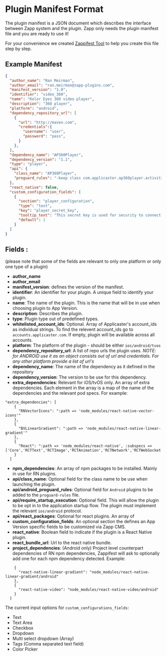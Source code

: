 # Plugin Manifest Format

The plugin manifest is a JSON document which describes the interface between Zapp system and the plugin. Zapp only needs the plugin manifest file and you are ready to use it!

For your convenience we created [Zappifest Tool](https://github.com/applicaster/zappifest) to help you create this file step by step.

## Example Manifest
```json
{
  "author_name": "Ran Meirman",
  "author_email": "ran.meirman@zapp-plugins.com",
  "manifest_version": "1.0",
  "identifier": "video_360",
  "name": "Kolor Eyes 360 video player",
  "description": "360 player",
  "platform": "android",
  "dependency_repository_url": [
    {
      "url": "http://maven.com",
      "credentials":{
        "username": "user",
        "password": "pass",
      }
    },
  ],
  "dependency_name": "AP360Player",
  "dependency_version": "1.1",
  "type": "player",
  "api": {
    "class_name": "AP360Player",
    "proguard_rules": "-keep class com.applicaster.ap360player.activities.KolorEyePlayer360Activity {*;}",
  },
  "react_native": false,
  "custom_configuration_fields": [
    {
      "section": "player_configuration",
      "type": "text",
      "key": "player_secret_key",
      "tooltip_text": "This secret key is used for security to connect to the proper 360Player account. \nTo learn more about it, click <a href=http://developer.applicaster.com target=_blank>here</a>.",
      "default": 1
    }
  ]
}
```

## Fields :
(please note that some of the fields are relevant to only one platform or only one type of a plugin)

- **author_name**
- **author_email**
- **manifest_version**: defines the version of the manifest.
- **identifier**: An identifier for your plugin. A unique field to identify your plugin.
- **name**: The name of the plugin. This is the name that will be in use when choosing plugin to App Version.
- **description**: Describes the plugin.
- **type**: Plugin type out of predefined types.
- **whitelisted_account_ids**: Optional. Array of Applicaster's account_ids as individual strings. To find the relevent account_ids go to `accounts.applicaster.com`. If empty, plugin will be available across all accounts.
- **platform**: The platform of the plugin - should be either `ios/android/tvos`
- **dependency_repository_url**: A list of repo urls the plugin uses.
 _NOTE: for ANDROID use it as an object consists out of url and credentials. For any other platform provide a list of url's_
- **dependency_name**: The name of the dependency as it defined in the repository
- **dependency_version**: The version to be use for this dependency.
- **extra_dependencies**: Relevant for iOS/tvOS only. An array of extra dependencies. Each element in the array is a map of the name of the dependencies and the relevant pod specs. For example:
```
"extra_dependencies": [
    {
      "RNVectorIcons": ":path => 'node_modules/react-native-vector-icons'"
    },
    {
      "BVLinearGradient": ":path => 'node_modules/react-native-linear-gradient'"
    },
    {
      "React": ":path => 'node_modules/react-native', :subspecs => ['Core','RCTText','RCTImage','RCTAnimation','RCTNetwork','RCTWebSocket','RCTLinkingIOS']"
    }
  ]
```
- **npm_dependencies**: An array of npm packages to be installed. Mainly in use for RN plugins.
- **api/class_name**: Optional field for the class name to be use when launching the plugin.
- **api/android_proguard_rules**: Optional field for `Android` plugins to be added to the `proguard-rules` file.
- **api/require_startup_execution**: Optional field. This will allow the plugin to be opt in to the application startup flow. The plugin must implement the relevant `ios/android` protocol.
- **api/react_packages**: Optional for react plugins. An array of
- **custom_configuration_fields**: An optional section the defines an App Version specific fields to be customized via Zapp CMS.
- **react_native**: Boolean field to indicate if the plugin is a React Native plugin.
- **react_bundle_url**: Url to the react native bundle.
- **project_dependencies**: (Android only) Project level counterpart dependencies of RN npm dependencies, Zappifest will ask to optionally add one for each npm dependency detected. Example:
```"project_dependencies": [
    {
      "react-native-linear-gradient": "node_modules/react-native-linear-gradient/android"
    },
    {
      "react-native-video": "node_modules/react-native-video/android"
    }
  ]
``` 

The current input options for `custom_configurations_fields`:
* Text
* Text Area
* Checkbox
* Dropdown
* Multi select dropdown (Array)
* Tags (Comma separated text field)
* Color Picker
